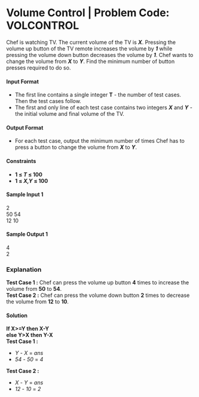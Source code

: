 # Volume Control | Problem Code: VOLCONTROL


Chef is watching TV. The current volume of the TV is **_X_**. Pressing the volume up button of the TV remote increases the volume by **_1_** while pressing the volume down button decreases the volume by **_1_**. Chef wants to change the volume from **_X_** to **_Y_**. Find the minimum number of button presses required to do so.<br/>

#### Input Format
- The first line contains a single integer **T** - the number of test cases. Then the test cases follow.
- The first and only line of each test case contains two integers **_X_** and **_Y_** - the initial volume and final volume of the TV.
#### Output Format
- For each test case, output the minimum number of times Chef has to press a button to change the volume from **_X_** to **_Y_**.

#### Constraints
- **1 ≤ _T_ ≤ 100**
- **1 ≤ _X,Y_ ≤ 100**

#### Sample Input 1 
2 <br/>
50 54 <br/>
12 10 <br/>
#### Sample Output 1 
4 <br/>
2 <br/>

### Explanation
**Test Case 1 :** Chef can press the volume up button **4** times to increase the volume from **50** to **54**.<br/>
**Test Case 2 :** Chef can press the volume down button **2** times to decrease the volume from **12** to **10**.

#### Solution <br/>
**If X>=Y then X-Y <br/>
else Y>X then Y-X** <br/>
**Test Case 1 :**
- _Y_ - _X_ = _ans_<br/>
- _54_ - _50_ = _4_

**Test Case 2 :**
- _X_ - _Y_ = _ans_<br/>
- _12_ - _10_ = _2_
